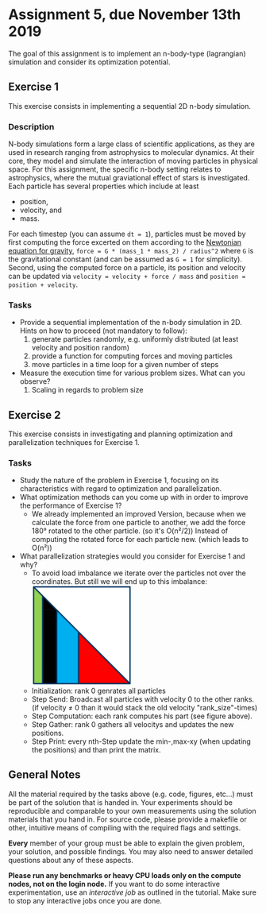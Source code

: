 # Assignment 5, due November 13th 2019

The goal of this assignment is to implement an n-body-type (lagrangian) simulation and consider its optimization potential.

## Exercise 1

This exercise consists in implementing a sequential 2D n-body simulation.

### Description

N-body simulations form a large class of scientific applications, as they are used in research ranging from astrophysics to molecular dynamics. At their core, they model and simulate the interaction of moving particles in physical space. For this assignment, the specific n-body setting relates to astrophysics, where the mutual graviational effect of stars is investigated. Each particle has several properties which include at least
- position,
- velocity, and
- mass.

For each timestep (you can assume `dt = 1`), particles must be moved by first computing the force excerted on them according to the [Newtonian equation for gravity](https://en.wikipedia.org/wiki/Newton%27s_law_of_universal_gravitation), `force = G * (mass_1 * mass_2) / radius^2` where `G` is the gravitational constant (and can be assumed as `G = 1` for simplicity). Second, using the computed force on a particle, its position and velocity can be updated via `velocity = velocity + force / mass` and `position = position + velocity`.

### Tasks

- Provide a sequential implementation of the n-body simulation in 2D. Hints on how to proceed (not mandatory to follow):
	1. generate particles randomly, e.g. uniformly distributed (at least velocity and position random)
	2. provide a function for computing forces and moving particles
	3. move particles in a time loop for a given number of steps
- Measure the execution time for various problem sizes. What can you observe?
	1. Scaling in regards to problem size

## Exercise 2

This exercise consists in investigating and planning optimization and parallelization techniques for Exercise 1.

### Tasks

- Study the nature of the problem in Exercise 1, focusing on its characteristics with regard to optimization and parallelization.
- What optimization methods can you come up with in order to improve the performance of Exercise 1?
	- We already implemented an improved Version, because when we calculate the force from one particle to another, we add the force 180° rotated to the other particle. (so it's O(n²/2))
	Instead of computing the rotated force for each particle new. (which leads to O(n²))
- What parallelization strategies would you consider for Exercise 1 and why?
	- To avoid load imbalance we iterate over the particles not over the coordinates.
	But still we will end up to this imbalance: 
	<a href="../../lecture/05_domain_decomposition.pdf#page=37"><img src="./2D-load_imbalance_domainspecific_knowledge.png" width="200"></a>
	<!-- use html-snippet to resize the image -->
	- Initialization: rank 0 genrates all particles
	- Step Send: Broadcast all particles with velocity 0 to the other ranks.
	(if velocity ≠ 0 than it would stack the old velocity "rank_size"-times)
	- Step Computation: each rank computes his part (see figure above).
	- Step Gather: rank 0 gathers all velocitys and updates the new positions.
	- Step Print: every nth-Step update the min-,max-xy (when updating the positions) and than print the matrix. 

## General Notes

All the material required by the tasks above (e.g. code, figures, etc...) must be part of the solution that is handed in. Your experiments should be reproducible and comparable to your own measurements using the solution materials that you hand in. For source code, please provide a makefile or other, intuitive means of compiling with the required flags and settings.

**Every** member of your group must be able to explain the given problem, your solution, and possible findings. You may also need to answer detailed questions about any of these aspects.

**Please run any benchmarks or heavy CPU loads only on the compute nodes, not on the login node.**
If you want to do some interactive experimentation, use an *interactive job* as outlined in the tutorial. Make sure to stop any interactive jobs once you are done.
